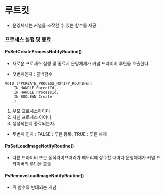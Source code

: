 # 루트킷

* 운영체제는 커널을 조작할 수 있는 함수를 제공

### 프로세스 실행 및 종료

#### PsSetCreateProcessNotifyRoutine()
* 새로운 프로세스 실행 및 종료시 운영체제가 커널 드라이버 루틴을 호출한다.


* 첫번째인자 : 콜백함수
```
VOID (*PCREATE_PROCESS_NOTIFY_ROUTINE)(
    IN HANDLE ParentId,
    IN HANDLE ProcessId,
    IN BOOLEAN Create
    )
```
1. 부모 프로세스아이디
2. 자신 프로세스 아이디
3. 생성되는지 종료되는지.

* 두번째 인자 : FALSE : 루틴 등록, TRUE : 루틴 해제

#### PsSetLoadImageNotifyRoutine()

* 다른 드라이버 또는 동적라이브러리가 메모리에 상주할 때마다 운영체제가 커널 드라이버의 루틴을 호출

#### PsRemoveLoadImageNotifyRoutine()
* 위 함수와 반대되는 개념.
